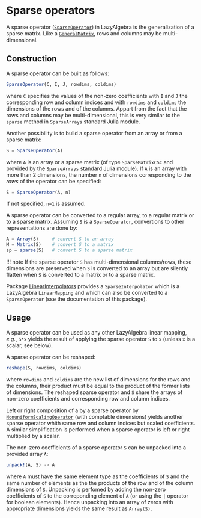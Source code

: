 # Sparse operators

A sparse operator ([`SparseOperator`](@ref)) in LazyAlgebra is the
generalization of a sparse matrix.  Like a [`GeneralMatrix`](@ref), rows and
columns may be multi-dimensional.


## Construction

A sparse operator can be built as follows:

```julia
SparseOperator(C, I, J, rowdims, coldims)
```

where `C` specifies the values of the non-zero coefficients with `I` and `J`
the corresponding row and column indices and with `rowdims` and `coldims` the
dimensions of the rows and of the columns.  Appart from the fact that the rows
and columns may be multi-dimensional, this is very similar to the `sparse`
method in `SparseArrays` standard Julia module.

Another possibility is to build a sparse operator from an array or from
a sparse matrix:

```julia
S = SparseOperator(A)
```

where `A` is an array or a sparse matrix (of type `SparseMatrixCSC` and
provided by the `SparseArrays` standard Julia module).  If `A` is an array with
more than 2 dimensions, the number `n` of dimensions corresponding to the
*rows* of the operator can be specified:

```julia
S = SparseOperator(A, n)
```

If not specified, `n=1` is assumed.

A sparse operator can be converted to a regular array, to a regular matrix or
to a sparse matrix.  Assuming `S` is a `SparseOperator`, convertions to other
representations are done by:

```julia
A = Array(S)     # convert S to an array
M = Matrix(S)    # convert S to a matrix
sp = sparse(S)   # convert S to a sparse matrix
```

!!! note
    If the sparse operator `S` has multi-dimensional columns/rows, these
    dimensions are preserved when `S` is converted to an array but are
    silently flatten when `S` is converted to a matrix or to a sparse matrix.

Package [LinearInterpolators](https://github.com/emmt/LinearInterpolators.jl)
provides a `SparseInterpolator` which is a LazyAlgebra `LinearMapping` and
which can also be converted to a `SparseOperator` (sse the documentation of
this package).


## Usage

A sparse operator can be used as any other LazyAlgebra linear mapping, *e.g.*,
`S*x` yields the result of applying the sparse operator `S` to `x` (unless `x`
is a scalar, see below).

A sparse operator can be reshaped:

```julia
reshape(S, rowdims, coldims)
```

where `rowdims` and `coldims` are the new list of dimensions for the rows and
the columns, their product must be equal to the product of the former lists of
dimensions.  The reshaped sparse operator and `S` share the arrays of non-zero
coefficients and corresponding row and column indices.

Left or right composition of a by a sparse operator by
[`NonuniformScalingOperator`](@ref) (with comptable dimensions) yields another
sparse operator whith same row and column indices but scaled coefficients.  A
similar simplification is performed when a sparse operator is left or right
multiplied by a scalar.

The non-zero coefficients of a sparse operator `S` can be unpacked into
a provided array `A`:

```julia
unpack!(A, S) -> A
```

where `A` must have the same element type as the coefficients of `S` and the
same number of elements as the the products of the row and of the column
dimensions of `S`.  Unpacking is perfomed by adding the non-zero coefficients
of `S` to the correponding element of `A` (or using the `|` operator for
boolean elements).  Hence unpacking into an array of zeros with appropriate
dimensions yields the same result as `Array(S)`.
